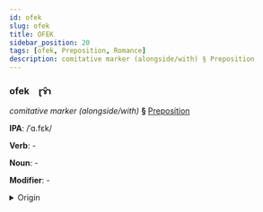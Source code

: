 ```yaml
---
id: ofek
slug: ofek
title: OFEK
sidebar_position: 20
tags: [ofek, Preposition, Romance]
description: comitative marker (alongside/with) § Preposition
---
```


### ofek&emsp;<span kind="abugida">ɽɤ̑ɿ</span>

*comitative marker (alongside/with)* **§** [Preposition](../../tags/Preposition)

**IPA**: /ˈɑ.fɛk/

**Verb**: -

**Noun**: -

**Modifier**: -

<details>
    <summary>Origin</summary>
    French avec /a.vɛk/<br/>
    <em>Romance Language Family</em>
</details>